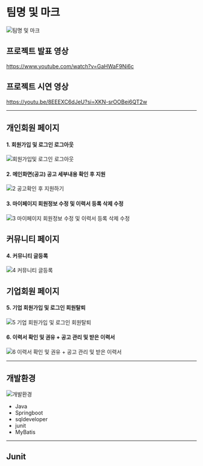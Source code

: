 
# 팀명 및 마크
![팀명 및 마크](https://github.com/birdcross/TeamProject/assets/164135405/4a16543a-6de5-4190-92a4-c3c3993a7274)


## 프로젝트 발표 영상 
https://www.youtube.com/watch?v=GaHWaF9Ni6c

## 프로젝트 시연 영상
https://youtu.be/8EEEXC6dJeU?si=XKN-srOOBei6QT2w


***

## 개인회원 페이지
#### 1. 회원가입 및 로그인 로그아웃
 
![회원가입및 로그인 로그아웃](https://github.com/birdcross/TeamProject/assets/164135405/43a2c55b-9313-4799-8621-b2b1c67d2662)

#### 2. 메인화면(공고) 공고 세부내용 확인 후 지원

![2  공고확인 후 지원하기](https://github.com/birdcross/TeamProject/assets/164135405/e31423fb-151b-4d42-92e6-26dbf655f4bd)

#### 3. 마이페이지 회원정보 수정 및 이력서 등록 삭제 수정

![3  마이페이지 회원정보 수정 및 이력서 등록 삭제 수정](https://github.com/birdcross/TeamProject/assets/164135405/cabdd918-16b7-44d1-bc7d-00a3ac3374bd)

## 커뮤니티 페이지

#### 4. 커뮤니티 글등록

![4  커뮤니티 글등록](https://github.com/birdcross/TeamProject/assets/164135405/509aa3f2-f286-4384-88e6-948adc288e6d)

## 기업회원 페이지

#### 5. 기업 회원가입 및 로그인 회원탈퇴

![5  기업 회원가입 및 로그인 회원탈퇴](https://github.com/birdcross/TeamProject/assets/164135405/91972632-0cd8-4da8-87f1-c9321281263d)

#### 6. 이력서 확인 및 권유 + 공고 관리 및 받은 이력서

![6  이력서 확인 및 권유 + 공고 관리 및 받은 이력서](https://github.com/birdcross/TeamProject/assets/164135405/bebe35a6-3ff2-4c56-bb2c-b945e37dc0a5)


***


## 개발환경

![개발환경](https://github.com/birdcross/TeamProject/assets/164135405/df1289da-09c8-47d4-b64b-9f4db4484f53)

+ Java
+ Springboot
+ sqldeveloper
+ junit
+ MyBatis


***

## Junit

